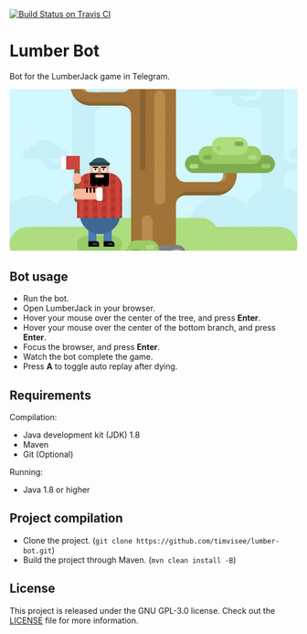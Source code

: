 [![Build Status on Travis CI](https://travis-ci.org/timvisee/lumber-bot.svg?branch=master)](https://travis-ci.org/timvisee/lumber-bot)

# Lumber Bot
Bot for the LumberJack game in Telegram.

![Lumber Jack cover](res/LumberJackCover.jpg)

## Bot usage
* Run the bot.
* Open LumberJack in your browser.
* Hover your mouse over the center of the tree, and press **Enter**.
* Hover your mouse over the center of the bottom branch, and press **Enter**.
* Focus the browser, and press **Enter**.
* Watch the bot complete the game.
* Press **A** to toggle auto replay after dying.

## Requirements
Compilation:
- Java development kit (JDK) 1.8
- Maven
- Git (Optional)

Running:
- Java 1.8 or higher

## Project compilation
* Clone the project. (`git clone https://github.com/timvisee/lumber-bot.git`)
* Build the project through Maven. (`mvn clean install -B`)

## License
This project is released under the GNU GPL-3.0 license. Check out the [LICENSE](LICENSE) file for more information.
